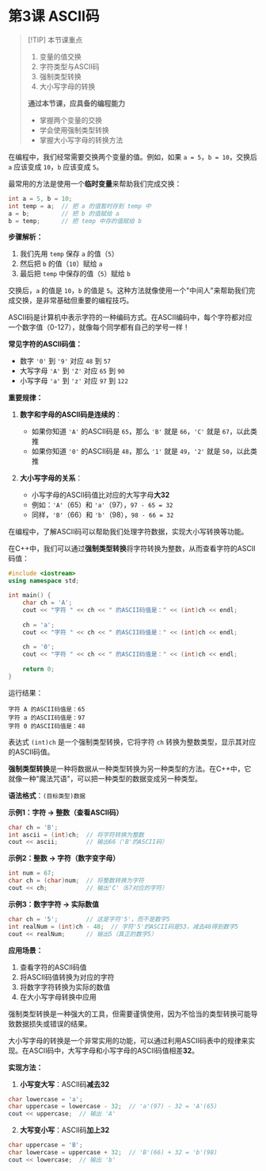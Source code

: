 # 第3课 ASCII码

> [!TIP] 本节课重点
> 1. 变量的值交换
> 2. 字符类型与ASCII码
> 3. 强制类型转换
> 4. 大小写字母的转换
> 
> **通过本节课，应具备的编程能力**
> - 掌握两个变量的交换
> - 学会使用强制类型转换
> - 掌握大小写字母的转换方法

<QA question="如何交换两个变量的值？" level="tip" badge="重点">

在编程中，我们经常需要交换两个变量的值。例如，如果 `a = 5`，`b = 10`，交换后 `a` 应该变成 `10`，`b` 应该变成 `5`。

最常用的方法是使用一个**临时变量**来帮助我们完成交换：

```cpp
int a = 5, b = 10;
int temp = a;  // 把 a 的值暂时存到 temp 中
a = b;         // 把 b 的值赋给 a
b = temp;      // 把 temp 中存的值赋给 b
```

**步骤解析：**
1. 我们先用 `temp` 保存 `a` 的值（`5`）
2. 然后把 `b` 的值（`10`）赋给 `a`
3. 最后把 `temp` 中保存的值（`5`）赋给 `b`

交换后，`a` 的值是 `10`，`b` 的值是 `5`。这种方法就像使用一个"中间人"来帮助我们完成交换，是非常基础但重要的编程技巧。

</QA>

<QA question="什么是ASCII码？" level="info" badge="重点">

ASCII码是计算机中表示字符的一种编码方式。在ASCII编码中，每个字符都对应一个数字值（0-127），就像每个同学都有自己的学号一样！

**常见字符的ASCII码值：**
- 数字 `'0'` 到 `'9'` 对应 `48` 到 `57`
- 大写字母 `'A'` 到 `'Z'` 对应 `65` 到 `90`
- 小写字母 `'a'` 到 `'z'` 对应 `97` 到 `122`

**重要规律：**
1. **数字和字母的ASCII码是连续的**：
   - 如果你知道 `'A'` 的ASCII码是 `65`，那么 `'B'` 就是 `66`，`'C'` 就是 `67`，以此类推
   - 如果你知道 `'0'` 的ASCII码是 `48`，那么 `'1'` 就是 `49`，`'2'` 就是 `50`，以此类推

2. **大小写字母的关系**：
   - 小写字母的ASCII码值比对应的大写字母**大32**
   - 例如：`'A'`（65）和 `'a'`（97），`97 - 65 = 32`
   - 同样，`'B'`（66）和 `'b'`（98），`98 - 66 = 32`

在编程中，了解ASCII码可以帮助我们处理字符数据，实现大小写转换等功能。

</QA>

<QA question="如何在C++中查看字符的ASCII码值？" level="tip" badge="重点">

在C++中，我们可以通过**强制类型转换**将字符转换为整数，从而查看字符的ASCII码值：

```cpp
#include <iostream>
using namespace std;

int main() {
    char ch = 'A';
    cout << "字符 " << ch << " 的ASCII码值是：" << (int)ch << endl;
    
    ch = 'a';
    cout << "字符 " << ch << " 的ASCII码值是：" << (int)ch << endl;
    
    ch = '0';
    cout << "字符 " << ch << " 的ASCII码值是：" << (int)ch << endl;
    
    return 0;
}
```

运行结果：
```
字符 A 的ASCII码值是：65
字符 a 的ASCII码值是：97
字符 0 的ASCII码值是：48
```

表达式 `(int)ch` 是一个强制类型转换，它将字符 `ch` 转换为整数类型，显示其对应的ASCII码值。

</QA>

<QA question="什么是强制类型转换？如何使用？" level="info" badge="重点">

**强制类型转换**是一种将数据从一种类型转换为另一种类型的方法。在C++中，它就像一种"魔法咒语"，可以把一种类型的数据变成另一种类型。

**语法格式**：`(目标类型)数据`

**示例1：字符 → 整数（查看ASCII码）**
```cpp
char ch = 'B';
int ascii = (int)ch;  // 将字符转换为整数
cout << ascii;        // 输出66（'B'的ASCII码）
```

**示例2：整数 → 字符（数字变字母）**
```cpp
int num = 67;
char ch = (char)num;  // 将整数转换为字符
cout << ch;           // 输出'C'（67对应的字符）
```

**示例3：数字字符 → 实际数值**
```cpp
char ch = '5';        // 这是字符'5'，而不是数字5
int realNum = (int)ch - 48;  // 字符'5'的ASCII码是53，减去48得到数字5
cout << realNum;      // 输出5（真正的数字5）
```

**应用场景：**
1. 查看字符的ASCII码值
2. 将ASCII码值转换为对应的字符
3. 将数字字符转换为实际的数值
4. 在大小写字母转换中应用

强制类型转换是一种强大的工具，但需要谨慎使用，因为不恰当的类型转换可能导致数据损失或错误的结果。

</QA>

<QA question="如何实现大小写字母的转换？" level="tip">

大小写字母的转换是一个非常实用的功能，可以通过利用ASCII码表中的规律来实现。在ASCII码中，大写字母和小写字母的ASCII码值相差**32**。

**实现方法：**

1. **小写变大写**：ASCII码**减去32**
```cpp
char lowercase = 'a';
char uppercase = lowercase - 32;  // 'a'(97) - 32 = 'A'(65)
cout << uppercase;  // 输出 'A'
```

2. **大写变小写**：ASCII码**加上32**
```cpp
char uppercase = 'B';
char lowercase = uppercase + 32;  // 'B'(66) + 32 = 'b'(98)
cout << lowercase;  // 输出 'b'
```

</QA>